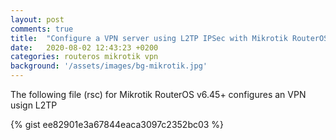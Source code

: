 ```yaml
---
layout: post
comments: true
title:  "Configure a VPN server using L2TP IPSec with Mikrotik RouterOS"
date:   2020-08-02 12:43:23 +0200
categories: routeros mikrotik vpn
background: '/assets/images/bg-mikrotik.jpg'
---
```


The following file (rsc) for Mikrotik RouterOS v6.45+ configures an VPN usign L2TP

{% gist ee82901e3a67844eaca3097c2352bc03 %}
